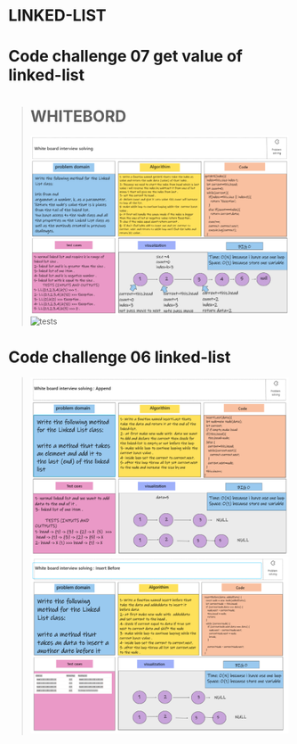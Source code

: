 # LINKED-LIST 

# Code challenge 07 get value of linked-list
> # WHITEBORD
> ![whitebord](./assest/class07.PNG)
> ![tests](./assest/)

# Code challenge 06 linked-list
> ![whitebord](./assest/06a.PNG)
> ![tests](./assest/06b.PNG)
